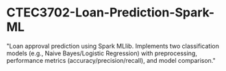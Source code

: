 # CTEC3702-Loan-Prediction-Spark-ML
"Loan approval prediction using Spark MLlib. Implements two classification models (e.g., Naive Bayes/Logistic Regression) with preprocessing, performance metrics (accuracy/precision/recall), and model comparison."
